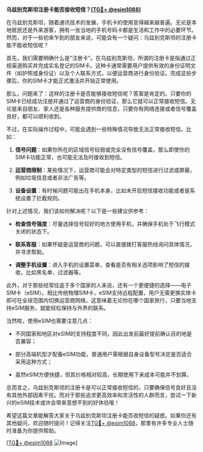 **乌兹别克斯坦注册卡能否接收短信？[[TG💪+ @esim1088](https://t.me/s/esim1088)]**

在乌兹别克斯坦，随着通讯技术的发展，手机卡的使用变得越来越普遍。无论是本地居民还是外来游客，拥有一张当地的手机号码卡都是生活和工作中的必要环节。然而，对于一些初来乍到的朋友来说，可能会有一个疑问：乌兹别克斯坦的注册卡能不能收短信呢？

首先，我们需要明确什么是“注册卡”。在乌兹别克斯坦，所谓的注册卡是指通过正规渠道购买并完成实名登记的SIM卡。这种卡通常需要用户提供有效的身份证明文件（如护照或身份证）以及个人联系方式，以便运营商进行身份验证。完成这些步骤后，你的SIM卡才能正式激活并开始正常使用。

那么，问题来了：这样的注册卡是否能够接收短信呢？答案是肯定的。只要你的SIM卡已经成功注册并通过了运营商的身份验证，那么它就可以正常接收短信。无论是来自朋友、家人还是各种服务提供商的信息，只要你有网络连接或者信号覆盖良好，都可以顺利收到。

不过，在实际操作过程中，可能会遇到一些特殊情况导致无法正常接收短信。比如：

1. **信号问题**：如果你所在的区域信号较弱或完全没有信号覆盖，那么即使你的SIM卡功能正常，也可能无法及时接收到短信。
   
2. **运营商限制**：某些情况下，运营商可能会对特定类型的短信进行过滤或屏蔽，例如垃圾信息或者非法广告等。

3. **设备设置**：有时候问题可能出在手机本身，比如未开启短信接收功能或者是系统设置了拦截规则。

针对上述情况，我们该如何解决呢？以下是一些建议供参考：

- **检查信号强度**：尽量选择信号较好的地方使用手机，并确保手机处于飞行模式关闭的状态下。
  
- **联系客服**：如果怀疑是运营商的问题，可以直接拨打客服热线询问具体情况，并寻求帮助。

- **调整手机设置**：进入手机的设置菜单，查看是否有相关选项影响了短信的接收，比如黑名单、过滤器等。

此外，对于那些经常往返于多个国家的人来说，还有一个更便捷的选择——电子SIM卡（eSIM）。相比传统物理SIM卡，eSIM支持远程配置，用户无需更换实体卡即可在全球范围内切换运营商网络。这意味着无论你在哪个国家旅行，只要当地支持eSIM服务，就能轻松保持与外界的联系。

当然啦，使用eSIM也需要注意几点：

- 不同国家和地区对eSIM的支持程度不同，因此出发前最好提前确认目的地是否兼容；
  
- 部分高端机型才配备eSIM功能，普通用户需根据自身设备型号决定是否适合采用这种方式；
  
- 虽然eSIM方便快捷，但其价格相对较高，长期使用下来成本可能并不划算。

总而言之，乌兹别克斯坦的注册卡是可以正常接收短信的，只要确保信号良好且没有其他外部因素干扰。而对于那些追求更高效率和灵活性的人群而言，尝试一下新兴的eSIM技术或许会带来意想不到的好体验哦！

希望这篇文章能解答大家关于乌兹别克斯坦注册卡能否收短信的疑惑。如果你还有其他疑问，欢迎随时提问！记得关注[TG💪+ @esim1088](https://t.me/s/esim1088)，那里有许多专业人士随时准备为你提供帮助。

[[TG💪+ @esim1088](https://t.me/s/esim1088) ![Image](https://i.postimg.cc/4NQfJmqS/Snipaste-2025-05-13-00-14-12.png)]
